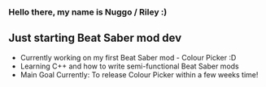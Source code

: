 ### Hello there, my name is Nuggo / Riley :)

## Just starting Beat Saber mod dev
- Currently working on my first Beat Saber mod - Colour Picker :D
- Learning C++ and how to write semi-functional Beat Saber mods
- Main Goal Currently: To release Colour Picker within a few weeks time!